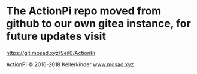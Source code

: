 

# The ActionPi repo moved from github to our own gitea instance, for future updates visit

https://git.mosad.xyz/Seil0/ActionPi

ActionPi © 2016-2018 Kellerkinder www.mosad.xyz
